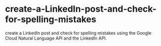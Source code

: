 # create-a-LinkedIn-post-and-check-for-spelling-mistakes
create a LinkedIn post and check for spelling mistakes using the Google Cloud Natural Language API and the LinkedIn API.
